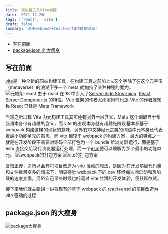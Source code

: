 ```yaml
---
title: 元构建工具Vite初探
date: '2021-12-26'
tags: ['react', 'vite']
draft: false
summary: '基于webpack+react+antd项目的改造'
---
```


- [写在前面](#写在前面)
- [package.json 的大瘦身](#packagejson-的大瘦身)

## 写在前面

[vite](https://cn.vitejs.dev/)是一种全新的前端构建工具，在构建工具之前加上`元`这个字除了在这个元宇宙（metaverse）的浪潮下多一个 meta 就加持了某种神秘的魔力。
![元框架-react](/static/images/react-meta.jpg)
由于 react 在 18 中引入了[Server-Side Streaming](https://nextjs.org/blog/next-12#server-side-streaming), [React Server Components](https://nextjs.org/blog/next-12#react-server-components) 的特性，Vue 框架的作者尤雨溪同时也是 Vite 的作者就戏称 React 已经是 Meta Framework。

当然之所以称 Vite 为元构建工具其实还有另外一层含义，Meta 这个词取自于希腊语本身带有超越的含义，而 vite 的出现本身就有超越先阶段基本都基于 webpack 构建这样的现状的意味，另外在中文神经元之类的词语中元本身还代表着最小功能单元的意思，而 vite 相较于 webpack 的构建方案，最大的特点之一就是在开发阶段不需要对源码全部打包为一个 bundle 给浏览器运行，而是基于 esm 直接交给现代浏览器运行处理，而一个[esm](https://nodejs.org/api/esm.html)便可以理解为那个最小的功能单元。
![webpack的打包方案](/static/images/bundler.37740380.png)
![vite的打包方案](/static/images/esm.3070012d.png)

言归正传，之所以会有将项目改造为 vite 驱动的想法，是因为在开发项目代码量和文件数目变多的情况下，明显感觉 webpack 下的 dev 环境每次冷启动和热加载的速度变慢，另外自己早些时候也听闻过 vite 丝滑的开发体验，便跃跃欲试。

接下来我们就主要讲一讲将现有的基于 webpack 的 react+antd 的项目改造为 vite 驱动的过程

## package.json 的大瘦身

![package大瘦身](/static/images/slim-package.jpeg)
